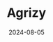 ---  
layout: startup_page  
title: "Agrizy"  
id: "agrizy.in"  
permalink: "/agrizyagrizy.in08052024/"  
website: "https://agrizy.in/"  
funding_round: "Series A"  
funding_amount: "$9.8M"  
investors: "Accion, Omnivore, Capria Ventures, Thai Wah Ventures, Ankur Capital"  
about: "Agrizy is a B2B agri-processing platform that integrates technology into the agricultural sector, specifically targeting the processed agri-food supply chain. It aims to enhance efficiency and sustainability by connecting suppliers, processors, and buyers of agricultural products, and also provide financial services to MSMEs and farmer-producer organizations."  
markets: "Agritech, Agriculture, Supply Chain Management, Productivity Tools"  
hq: "Bengaluru, Karnataka, India"  
founded_year: "2021"  
linkedin: "https://www.linkedin.com/company/agrizy"  
twitter: ""  
instagram: ""  
facebook: "https://www.facebook.com/agrizy.in"  
crunchbase: "https://www.crunchbase.com/organization/agrizy"  
pitchbook: "https://pitchbook.com/profiles/company/494576-38"  

date_display: "05-Aug-2024"  
date: "2024-08-05"

# SEO Optimization  
meta_title: "Agrizy - Series A Funding ($9.8M)"  
meta_description: "Agrizy, Agrizy is a B2B agri-processing platform that integrates technology into the agricultural sector, specifically targeting the processed agri-food suppl..."  
meta_keywords: "Agrizy, Agritech, Agriculture, Supply Chain Management, Productivity Tools, Series A funding"  
canonical_url: "https://startup.projectstartups.com/agrizyagrizy.in08052024/"  
---